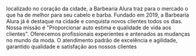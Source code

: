 localizado no coração da cidade, a Barbearia Alura traz para o mercado o que ha de melhor para seu cabelo e barba.
Fundado em 2019, a Barbearia Alura já é destaque na cidade e conquista novos clientes todos os dias.
Nossa missão é "Proporcionar  auto estima e qualidade de vida  aos clientes".
Oferecemos profissionais experientes e antenados as mudanças no mundo da moda.
O atendimento padrão de excelência e agilidade, garantido qualidade e satisfação aos nossos clientes 
